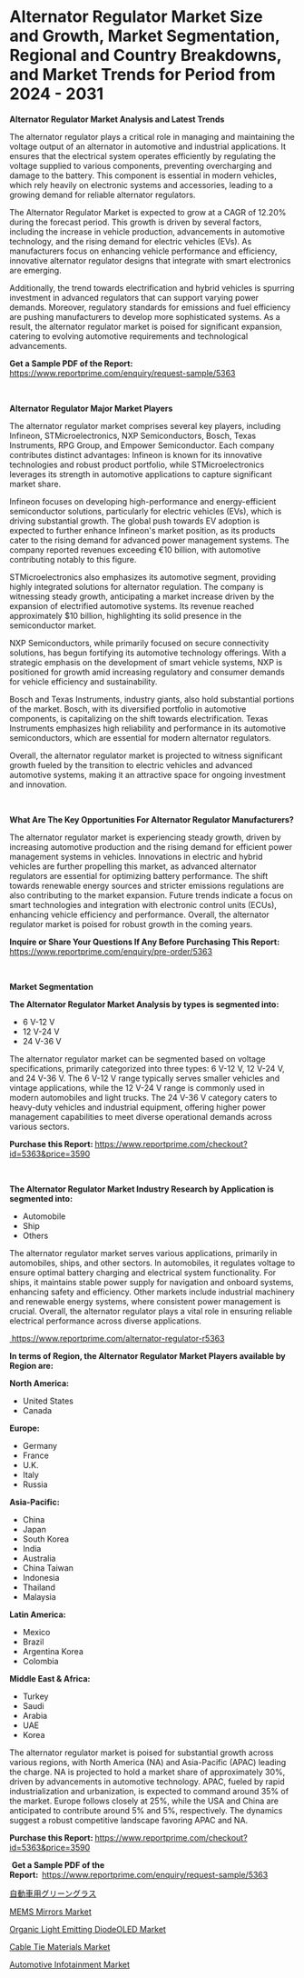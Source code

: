<p><h1>Alternator Regulator Market Size and Growth, Market Segmentation, Regional and Country Breakdowns, and Market Trends for Period from 2024 -  2031</h1></p><p><strong>Alternator Regulator Market Analysis and Latest Trends</strong></p>
<p><p>The alternator regulator plays a critical role in managing and maintaining the voltage output of an alternator in automotive and industrial applications. It ensures that the electrical system operates efficiently by regulating the voltage supplied to various components, preventing overcharging and damage to the battery. This component is essential in modern vehicles, which rely heavily on electronic systems and accessories, leading to a growing demand for reliable alternator regulators.</p><p>The Alternator Regulator Market is expected to grow at a CAGR of 12.20% during the forecast period. This growth is driven by several factors, including the increase in vehicle production, advancements in automotive technology, and the rising demand for electric vehicles (EVs). As manufacturers focus on enhancing vehicle performance and efficiency, innovative alternator regulator designs that integrate with smart electronics are emerging.</p><p>Additionally, the trend towards electrification and hybrid vehicles is spurring investment in advanced regulators that can support varying power demands. Moreover, regulatory standards for emissions and fuel efficiency are pushing manufacturers to develop more sophisticated systems. As a result, the alternator regulator market is poised for significant expansion, catering to evolving automotive requirements and technological advancements.</p></p>
<p><strong>Get a Sample PDF of the Report:&nbsp;</strong> <a href="https://www.reportprime.com/enquiry/request-sample/5363">https://www.reportprime.com/enquiry/request-sample/5363</a></p>
<p>&nbsp;</p>
<p><strong>Alternator Regulator Major Market Players</strong></p>
<p><p>The alternator regulator market comprises several key players, including Infineon, STMicroelectronics, NXP Semiconductors, Bosch, Texas Instruments, RPG Group, and Empower Semiconductor. Each company contributes distinct advantages: Infineon is known for its innovative technologies and robust product portfolio, while STMicroelectronics leverages its strength in automotive applications to capture significant market share.</p><p>Infineon focuses on developing high-performance and energy-efficient semiconductor solutions, particularly for electric vehicles (EVs), which is driving substantial growth. The global push towards EV adoption is expected to further enhance Infineon's market position, as its products cater to the rising demand for advanced power management systems. The company reported revenues exceeding €10 billion, with automotive contributing notably to this figure.</p><p>STMicroelectronics also emphasizes its automotive segment, providing highly integrated solutions for alternator regulation. The company is witnessing steady growth, anticipating a market increase driven by the expansion of electrified automotive systems. Its revenue reached approximately $10 billion, highlighting its solid presence in the semiconductor market.</p><p>NXP Semiconductors, while primarily focused on secure connectivity solutions, has begun fortifying its automotive technology offerings. With a strategic emphasis on the development of smart vehicle systems, NXP is positioned for growth amid increasing regulatory and consumer demands for vehicle efficiency and sustainability.</p><p>Bosch and Texas Instruments, industry giants, also hold substantial portions of the market. Bosch, with its diversified portfolio in automotive components, is capitalizing on the shift towards electrification. Texas Instruments emphasizes high reliability and performance in its automotive semiconductors, which are essential for modern alternator regulators. </p><p>Overall, the alternator regulator market is projected to witness significant growth fueled by the transition to electric vehicles and advanced automotive systems, making it an attractive space for ongoing investment and innovation.</p></p>
<p>&nbsp;</p>
<p><strong>What Are The Key Opportunities For Alternator Regulator Manufacturers?</strong></p>
<p><p>The alternator regulator market is experiencing steady growth, driven by increasing automotive production and the rising demand for efficient power management systems in vehicles. Innovations in electric and hybrid vehicles are further propelling this market, as advanced alternator regulators are essential for optimizing battery performance. The shift towards renewable energy sources and stricter emissions regulations are also contributing to the market expansion. Future trends indicate a focus on smart technologies and integration with electronic control units (ECUs), enhancing vehicle efficiency and performance. Overall, the alternator regulator market is poised for robust growth in the coming years.</p></p>
<p><strong>Inquire or Share Your Questions If Any Before Purchasing This Report:</strong> <a href="https://www.reportprime.com/enquiry/pre-order/5363">https://www.reportprime.com/enquiry/pre-order/5363</a></p>
<p>&nbsp;</p>
<p><strong>Market Segmentation</strong></p>
<p><strong>The Alternator Regulator Market Analysis by types is segmented into:</strong></p>
<p><ul><li>6 V-12 V</li><li>12 V-24 V</li><li>24 V-36 V</li></ul></p>
<p><p>The alternator regulator market can be segmented based on voltage specifications, primarily categorized into three types: 6 V-12 V, 12 V-24 V, and 24 V-36 V. The 6 V-12 V range typically serves smaller vehicles and vintage applications, while the 12 V-24 V range is commonly used in modern automobiles and light trucks. The 24 V-36 V category caters to heavy-duty vehicles and industrial equipment, offering higher power management capabilities to meet diverse operational demands across various sectors.</p></p>
<p><strong>Purchase this Report:&nbsp;</strong><a href="https://www.reportprime.com/checkout?id=5363&price=3590">https://www.reportprime.com/checkout?id=5363&price=3590</a></p>
<p>&nbsp;</p>
<p><strong>The Alternator Regulator Market Industry Research by Application is segmented into:</strong></p>
<p><ul><li>Automobile</li><li>Ship</li><li>Others</li></ul></p>
<p><p>The alternator regulator market serves various applications, primarily in automobiles, ships, and other sectors. In automobiles, it regulates voltage to ensure optimal battery charging and electrical system functionality. For ships, it maintains stable power supply for navigation and onboard systems, enhancing safety and efficiency. Other markets include industrial machinery and renewable energy systems, where consistent power management is crucial. Overall, the alternator regulator plays a vital role in ensuring reliable electrical performance across diverse applications.</p></p>
<p><a href="https://www.reportprime.com/alternator-regulator-r5363">&nbsp;https://www.reportprime.com/alternator-regulator-r5363</a></p>
<p><strong>In terms of Region, the Alternator Regulator Market Players available by Region are:</strong></p>
<p>
    <p> <strong> North America: </strong>
        <ul>
            <li>United States</li>
            <li>Canada</li>
        </ul>
        </p> 
    <p> <strong> Europe: </strong>
        <ul>
            <li>Germany</li>
            <li>France</li>
            <li>U.K.</li>
            <li>Italy</li>
            <li>Russia</li>
        </ul>
        </p> 
    <p> <strong> Asia-Pacific: </strong>
        <ul>
            <li>China</li>
            <li>Japan</li>
            <li>South Korea</li>
            <li>India</li>
            <li>Australia</li>
            <li>China Taiwan</li>
            <li>Indonesia</li>
            <li>Thailand</li>
            <li>Malaysia</li>
        </ul>
        </p> 
    <p> <strong> Latin America: </strong>
        <ul>
            <li>Mexico</li>
            <li>Brazil</li>
            <li>Argentina Korea</li>
            <li>Colombia</li>
        </ul>
        </p> 
    <p> <strong> Middle East & Africa: </strong>
        <ul>
            <li>Turkey</li>
            <li>Saudi</li>
            <li>Arabia</li>
            <li>UAE</li>
            <li>Korea</li>
        </ul>
    </p>
    </p>
<p><p>The alternator regulator market is poised for substantial growth across various regions, with North America (NA) and Asia-Pacific (APAC) leading the charge. NA is projected to hold a market share of approximately 30%, driven by advancements in automotive technology. APAC, fueled by rapid industrialization and urbanization, is expected to command around 35% of the market. Europe follows closely at 25%, while the USA and China are anticipated to contribute around 5% and 5%, respectively. The dynamics suggest a robust competitive landscape favoring APAC and NA.</p></p>
<p><strong>Purchase this Report: </strong><a href="https://www.reportprime.com/checkout?id=5363&price=3590">https://www.reportprime.com/checkout?id=5363&price=3590</a></p>
<p>&nbsp;<strong>Get a Sample PDF of the Report:&nbsp;&nbsp;</strong><a href="https://www.reportprime.com/enquiry/request-sample/5363">https://www.reportprime.com/enquiry/request-sample/5363</a></p>
<p><strong></strong></p>
<p><p><a href="https://medium.com/@cleogerhold_78164/%E8%87%AA%E5%8B%95%E8%BB%8A%E3%82%B0%E3%83%AA%E3%83%BC%E3%83%B3%E3%82%B0%E3%83%A9%E3%82%B9%E7%94%A3%E6%A5%AD%E3%82%BB%E3%82%AF%E3%82%BF%E3%83%BC-2024%E5%B9%B4%E3%81%8B%E3%82%892031%E5%B9%B4%E3%81%BE%E3%81%A7%E3%81%AE%E6%96%B0%E6%8A%80%E8%A1%93%E3%81%A8%E5%B8%82%E5%A0%B4%E5%BD%B1%E9%9F%BF%E3%81%AE%E4%BA%88%E6%B8%AC-9e22041fee42">自動車用グリーングラス</a></p><p><a href="https://github.com/AshikRahman991/Market-Research-Report-List-1/blob/main/mems-mirrors-market.md">MEMS Mirrors Market</a></p><p><a href="https://github.com/HobertDavis43/Market-Research-Report-List-1/blob/main/organic-light-emitting-diodeoled-market.md">Organic Light Emitting DiodeOLED Market</a></p><p><a href="https://issuu.com/reportprime-2/docs/cable-tie-materials-market-size-203_ba383b4a7d8f9c">Cable Tie Materials Market</a></p><p><a href="https://www.linkedin.com/pulse/global-automotive-infotainment-market-product-type-application-bgbge?trackingId=42ZMW3y3R2qx6wZyHs794Q%3D%3D">Automotive Infotainment Market</a></p></p>